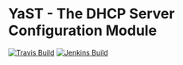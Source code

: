# YaST - The DHCP Server Configuration Module #

[![Travis Build](https://travis-ci.org/yast/yast-dhcp-server.svg?branch=master)](https://travis-ci.org/yast/yast-dhcp-server)
[![Jenkins Build](http://img.shields.io/jenkins/s/https/ci.opensuse.org/yast-dhcp-server-master.svg)](https://ci.opensuse.org/view/Yast/job/yast-dhcp-server-master/)

